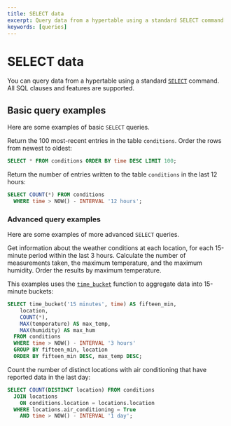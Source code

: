 ```yaml
---
title: SELECT data
excerpt: Query data from a hypertable using a standard SELECT command
keywords: [queries]
---
```


# SELECT data

You can query data from a hypertable using a standard
[`SELECT`][postgres-select] command. All SQL clauses and features are supported.

## Basic query examples

Here are some examples of basic `SELECT` queries.

Return the 100 most-recent entries in the table `conditions`. Order the rows
from newest to oldest:
```sql
SELECT * FROM conditions ORDER BY time DESC LIMIT 100;
```

Return the number of entries written to the table `conditions` in the last 12
hours:
```sql
SELECT COUNT(*) FROM conditions
  WHERE time > NOW() - INTERVAL '12 hours';
```

### Advanced query examples

Here are some examples of more advanced `SELECT` queries.

Get information about the weather conditions at each location, for each
15-minute period within the last 3&nbsp;hours. Calculate the number of
measurements taken, the maximum temperature, and the maximum humidity. Order the
results by maximum temperature.

This examples uses the [`time_bucket`][time_bucket] function to aggregate data
into 15-minute buckets:
```sql
SELECT time_bucket('15 minutes', time) AS fifteen_min,
    location,
    COUNT(*),
    MAX(temperature) AS max_temp,
    MAX(humidity) AS max_hum
  FROM conditions
  WHERE time > NOW() - INTERVAL '3 hours'
  GROUP BY fifteen_min, location
  ORDER BY fifteen_min DESC, max_temp DESC;
```

Count the number of distinct locations with air conditioning that have reported
data in the last day:
```sql
SELECT COUNT(DISTINCT location) FROM conditions
  JOIN locations
    ON conditions.location = locations.location
  WHERE locations.air_conditioning = True
    AND time > NOW() - INTERVAL '1 day';
```

[postgres-select]: https://www.postgresql.org/docs/current/static/sql-select.html
[time_bucket]: /timescaledb/:currentVersion:/how-to-guides/time-buckets/
